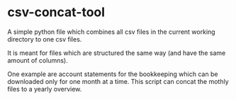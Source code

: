 # csv-concat-tool
A simple python file which combines all csv files in the current working directory to one csv files.

It is meant for files which are structured the same way (and have the same amount of columns).

One example are account statements for the bookkeeping which can be downloaded only for one month at a time.
This script can concat the mothly files to a yearly overview.
